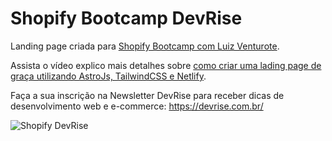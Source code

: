 # Shopify Bootcamp DevRise

Landing page criada para [Shopify Bootcamp com Luiz Venturote](https://shopify.devrise.com.br/).

Assista o vídeo explico mais detalhes sobre [como criar uma lading page de graça utilizando AstroJs, TailwindCSS e Netlify](https://www.loom.com/share/9f408194c76d4204af93257824faee6c?sid=d5403c1b-a6e3-48a4-863f-d9388e59bf74).

Faça a sua inscrição na Newsletter DevRise para receber dicas de desenvolvimento web e e-commerce: https://devrise.com.br/

![Shopify DevRise](https://shopify.devrise.com.br/shopify-bootcamp.jpg)
